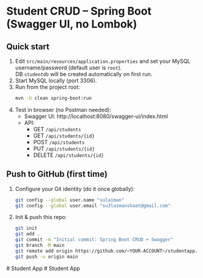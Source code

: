 # Student CRUD – Spring Boot (Swagger UI, no Lombok)

## Quick start
1. Edit `src/main/resources/application.properties` and set your MySQL username/password (default user is `root`).  
   DB `studentdb` will be created automatically on first run.
2. Start MySQL locally (port 3306).
3. Run from the project root:
   ```bash
   mvn -U clean spring-boot:run
   ```
4. Test in browser (no Postman needed):
   - Swagger UI: http://localhost:8080/swagger-ui/index.html
   - API:
     - GET  `/api/students`
     - GET  `/api/students/{id}`
     - POST `/api/students`
     - PUT  `/api/students/{id}`
     - DELETE `/api/students/{id}`

## Push to GitHub (first time)
1. Configure your Git identity (do it once globally):
   ```bash
   git config --global user.name "sulaiman"
   git config --global user.email "su3laimanshaat@gmail.com"
   ```
2. Init & push this repo:
   ```bash
   git init
   git add .
   git commit -m "Initial commit: Spring Boot CRUD + Swagger"
   git branch -M main
   git remote add origin https://github.com/<YOUR-ACCOUNT>/studentapp.git
   git push -u origin main
   ```
#   S t u d e n t   A p p  
 #   S t u d e n t   A p p  
 